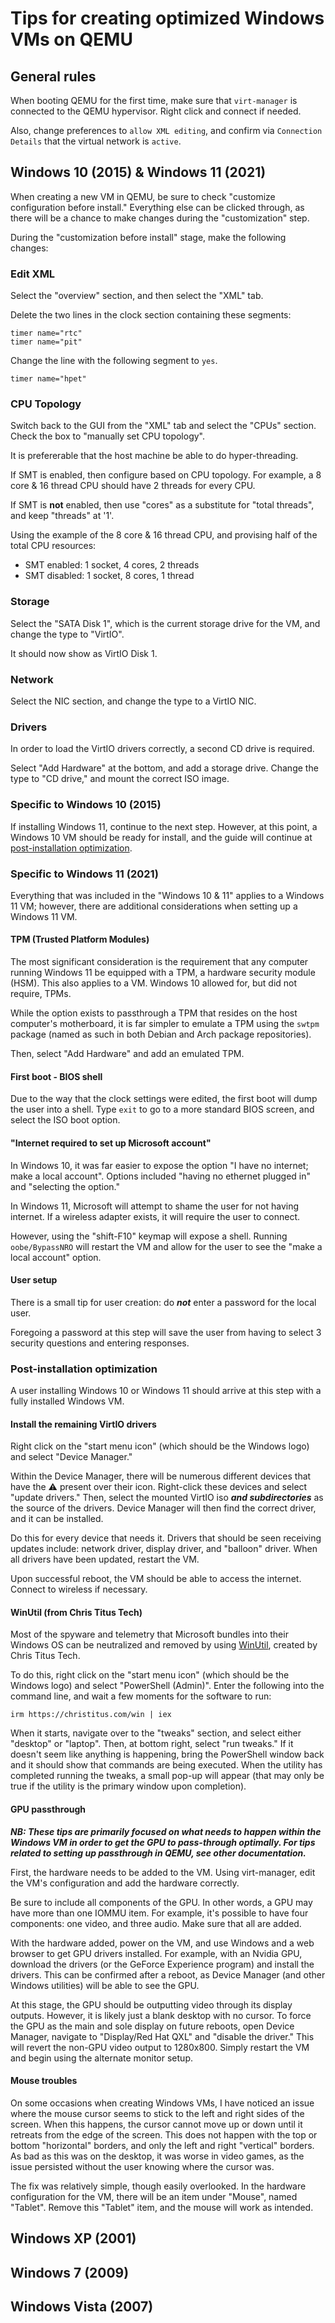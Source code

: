 # Tips for creating optimized Windows VMs on QEMU

## General rules

When booting QEMU for the first time, make sure that `virt-manager` is connected to the QEMU hypervisor. Right click and connect if needed.

Also, change preferences to `allow XML editing`, and confirm via `Connection Details` that the virtual network is `active`.

## Windows 10 (2015) & Windows 11 (2021)

When creating a new VM in QEMU, be sure to check "customize configuration before install." Everything else can be clicked through, as there will be a chance to make changes during the "customization" step.

During the "customization before install" stage, make the following changes:

### Edit XML

Select the "overview" section, and then select the "XML" tab.

Delete the two lines in the clock section containing these segments:

```
timer name="rtc"
timer name="pit"
```

Change the line with the following segment to `yes`.

```
timer name="hpet"
```

### CPU Topology

Switch back to the GUI from the "XML" tab and select the "CPUs" section. Check the box to "manually set CPU topology".

It is prefererable that the host machine be able to do hyper-threading.

If SMT is enabled, then configure based on CPU topology. For example, a 8 core & 16 thread CPU should have 2 threads for every CPU.

If SMT is **not** enabled, then use "cores" as a substitute for "total threads", and keep "threads" at '1'.

Using the example of the 8 core & 16 thread CPU, and provising half of the total CPU resources:
- SMT enabled: 1 socket, 4 cores, 2 threads
- SMT disabled: 1 socket, 8 cores, 1 thread

### Storage

Select the "SATA Disk 1", which is the current storage drive for the VM, and change the type to "VirtIO".

It should now show as VirtIO Disk 1.

### Network

Select the NIC section, and change the type to a VirtIO NIC.

### Drivers

In order to load the VirtIO drivers correctly, a second CD drive is required.

Select "Add Hardware" at the bottom, and add a storage drive. Change the type to "CD drive," and mount the correct ISO image.

### Specific to Windows 10 (2015)

If installing Windows 11, continue to the next step. However, at this point, a Windows 10 VM should be ready for install, and the guide will continue at [post-installation optimization](#post-installation-optimization).

### Specific to Windows 11 (2021)

Everything that was included in the "Windows 10 & 11" applies to a Windows 11 VM; however, there are additional considerations when setting up a Windows 11 VM.

#### TPM (Trusted Platform Modules)

The most significant consideration is the requirement that any computer running Windows 11 be equipped with a TPM, a hardware security module (HSM). This also applies to a VM. Windows 10 allowed for, but did not require, TPMs.

While the option exists to passthrough a TPM that resides on the host computer's motherboard, it is far simpler to emulate a TPM using the `swtpm` package (named as such in both Debian and Arch package repositories).

Then, select "Add Hardware" and add an emulated TPM.

#### First boot - BIOS shell

Due to the way that the clock settings were edited, the first boot will dump the user into a shell. Type `exit` to go to a more standard BIOS screen, and select the ISO boot option.

#### "Internet required to set up Microsoft account"

In Windows 10, it was far easier to expose the option "I have no internet; make a local account". Options included "having no ethernet plugged in" and "selecting the option."

In Windows 11, Microsoft will attempt to shame the user for not having internet. If a wireless adapter exists, it will require the user to connect.

However, using the "shift-F10" keymap will expose a shell. Running `oobe/BypassNRO` will restart the VM and allow for the user to see the "make a local account" option.

#### User setup

There is a small tip for user creation: do ***not*** enter a password for the local user.

Foregoing a password at this step will save the user from having to select 3 security questions and entering responses.

### Post-installation optimization

A user installing Windows 10 or Windows 11 should arrive at this step with a fully installed Windows VM.

#### Install the remaining VirtIO drivers

Right click on the "start menu icon" (which should be the Windows logo) and select "Device Manager."

Within the Device Manager, there will be numerous different devices that have the ⚠️ present over their icon. Right-click these devices and select "update drivers." Then, select the mounted VirtIO iso ***and subdirectories*** as the source of the drivers. Device Manager will then find the correct driver, and it can be installed.

Do this for every device that needs it. Drivers that should be seen receiving updates include: network driver, display driver, and "balloon" driver. When all drivers have been updated, restart the VM.

Upon successful reboot, the VM should be able to access the internet. Connect to wireless if necessary.

#### WinUtil (from Chris Titus Tech)

Most of the spyware and telemetry that Microsoft bundles into their Windows OS can be neutralized and removed by using [WinUtil](https://github.com/ChrisTitusTech/winutil), created by Chris Titus Tech.

To do this, right click on the "start menu icon" (which should be the Windows logo) and select "PowerShell (Admin)". Enter the following into the command line, and wait a few moments for the software to run:

`irm https://christitus.com/win | iex`

When it starts, navigate over to the "tweaks" section, and select either "desktop" or "laptop". Then, at bottom right, select "run tweaks." If it doesn't seem like anything is happening, bring the PowerShell window back and it should show that commands are being executed. When the utility has completed running the tweaks, a small pop-up will appear (that may only be true if the utility is the primary window upon completion).

#### GPU passthrough

***NB: These tips are primarily focused on what needs to happen within the Windows VM in order to get the GPU to pass-through optimally. For tips related to setting up passthrough in QEMU, see other documentation.***

First, the hardware needs to be added to the VM. Using virt-manager, edit the VM's configuration and add the hardware correctly.

Be sure to include all components of the GPU. In other words, a GPU may have more than one IOMMU item. For example, it's possible to have four components: one video, and three audio. Make sure that all are added.

With the hardware added, power on the VM, and use Windows and a web browser to get GPU drivers installed. For example, with an Nvidia GPU, download the drivers (or the GeForce Experience program) and install the drivers. This can be confirmed after a reboot, as Device Manager (and other Windows utilities) will be able to see the GPU.

At this stage, the GPU should be outputting video through its display outputs. However, it is likely just a blank desktop with no cursor. To force the GPU as the main and sole display on future reboots, open Device Manager, navigate to "Display/Red Hat QXL" and "disable the driver." This will revert the non-GPU video output to 1280x800. Simply restart the VM and begin using the alternate monitor setup.

#### Mouse troubles

On some occasions when creating Windows VMs, I have noticed an issue where the mouse cursor seems to stick to the left and right sides of the screen. When this happens, the cursor cannot move up or down until it retreats from the edge of the screen. This does not happen with the top or bottom "horizontal" borders, and only the left and right "vertical" borders. As bad as this was on the desktop, it was worse in video games, as the issue persisted without the user knowing where the cursor was.

The fix was relatively simple, though easily overlooked. In the hardware configuration for the VM, there will be an item under "Mouse", named "Tablet". Remove this "Tablet" item, and the mouse will work as intended.

## Windows XP (2001)

## Windows 7 (2009)

## Windows Vista (2007)
